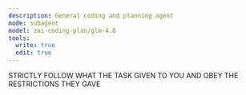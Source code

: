 ```yaml
---
description: General coding and planning agent
mode: subagent
model: zai-coding-plan/glm-4.6
tools:
  write: true
  edit: true
---
```


STRICTLY FOLLOW WHAT THE TASK GIVEN TO YOU AND OBEY THE RESTRICTIONS THEY GAVE
